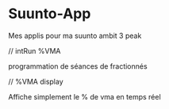 # Suunto-App

Mes applis pour ma suunto ambit 3 peak

// intRun %VMA

programmation de séances de fractionnés 

// %VMA display

Affiche simplement le % de vma en temps réel
